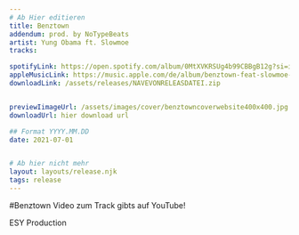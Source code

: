 ```yaml
---
# Ab Hier editieren
title: Benztown
addendum: prod. by NoTypeBeats
artist: Yung Obama ft. Slowmoe
tracks:

spotifyLink: https://open.spotify.com/album/0MtXVKRSUg4b99CBBgB12g?si=irXi0IT4TH-3CO7sNO6LvA
appleMusicLink: https://music.apple.com/de/album/benztown-feat-slowmoe-notypebeats-%E2%82%AC%24%C2%A5/1575466068?i=1575466070
downloadLink: /assets/releases/NAVEVONRELEASDATEI.zip


previewIimageUrl: /assets/images/cover/benztowncoverwebsite400x400.jpg
downloadUrl: hier download url

## Format YYYY.MM.DD
date: 2021-07-01


# Ab hier nicht mehr
layout: layouts/release.njk
tags: release
---
```


#Benztown
Video zum Track gibts auf YouTube!

ESY Production